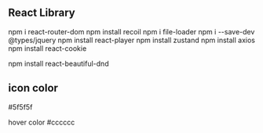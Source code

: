 ## React Library

npm i react-router-dom
npm install recoil
npm i file-loader
npm i --save-dev @types/jquery
npm install react-player
npm install zustand
npm install axios
npm install react-cookie

<!-- playlist 드래그 기능에 사용 -->

npm install react-beautiful-dnd

## icon color

#5f5f5f

hover color
#cccccc
